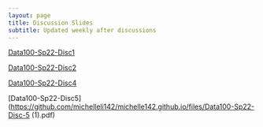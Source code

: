 ```yaml
---
layout: page
title: Discussion Slides
subtitle: Updated weekly after discussions
---
```


[Data100-Sp22-Disc1](https://github.com/michelleli142/michelleli142.github.io/files/7945564/Data100-Sp22-Disc1.1.pdf)


[Data100-Sp22-Disc2](https://github.com/michelleli142/michelleli142.github.io/files/7976158/Data100.Sp22.Disc.2.pdf)

[Data100-Sp22-Disc4](https://docs.google.com/presentation/d/1-CEnOaN0vflKAozF9uRJ1s4a048S6QGzoHqUciQeQ5Q/edit?usp=sharing)

[Data100-Sp22-Disc5](https://github.com/michelleli142/michelle142.github.io/files/Data100-Sp22-Disc-5 (1).pdf)
